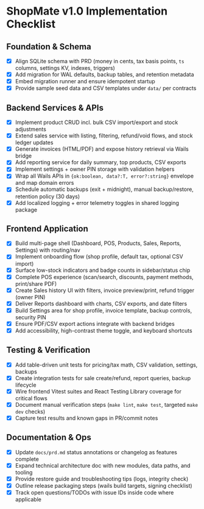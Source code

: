 # ShopMate v1.0 Implementation Checklist

## Foundation & Schema
- [x] Align SQLite schema with PRD (money in cents, tax basis points, `ts` columns, settings KV, indexes, triggers)
- [x] Add migration for WAL defaults, backup tables, and retention metadata
- [x] Embed migration runner and ensure idempotent startup
- [x] Provide sample seed data and CSV templates under `data/` per contracts

## Backend Services & APIs
- [x] Implement product CRUD incl. bulk CSV import/export and stock adjustments
- [x] Extend sales service with listing, filtering, refund/void flows, and stock ledger updates
- [x] Generate invoices (HTML/PDF) and expose history retrieval via Wails bridge
- [x] Add reporting service for daily summary, top products, CSV exports
- [x] Implement settings + owner PIN storage with validation helpers
- [x] Wrap all Wails APIs in `{ok:boolean, data?:T, error?:string}` envelope and map domain errors
- [x] Schedule automatic backups (exit + midnight), manual backup/restore, retention policy (30 days)
- [x] Add localized logging + error telemetry toggles in shared logging package

## Frontend Application
- [x] Build multi-page shell (Dashboard, POS, Products, Sales, Reports, Settings) with routing/nav
- [x] Implement onboarding flow (shop profile, default tax, optional CSV import)
- [x] Surface low-stock indicators and badge counts in sidebar/status chip
- [x] Complete POS experience (scan/search, discounts, payment methods, print/share PDF)
- [x] Create Sales history UI with filters, invoice preview/print, refund trigger (owner PIN)
- [x] Deliver Reports dashboard with charts, CSV exports, and date filters
- [x] Build Settings area for shop profile, invoice template, backup controls, security PIN
- [x] Ensure PDF/CSV export actions integrate with backend bridges
- [x] Add accessibility, high-contrast theme toggle, and keyboard shortcuts

## Testing & Verification
- [x] Add table-driven unit tests for pricing/tax math, CSV validation, settings, backups
- [x] Create integration tests for sale create/refund, report queries, backup lifecycle
- [x] Wire frontend Vitest suites and React Testing Library coverage for critical flows
- [x] Document manual verification steps (`make lint`, `make test`, targeted `make dev` checks)
- [x] Capture test results and known gaps in PR/commit notes

## Documentation & Ops
- [x] Update `docs/prd.md` status annotations or changelog as features complete
- [x] Expand technical architecture doc with new modules, data paths, and tooling
- [x] Provide restore guide and troubleshooting tips (logs, integrity check)
- [x] Outline release packaging steps (wails build targets, signing checklist)
- [x] Track open questions/TODOs with issue IDs inside code where applicable
